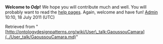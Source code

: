 __Welcome to _Odp_!__ We hope you will contribute much and well. 
You will probably want to read the [help pages](http://ontologydesignpatterns.org/wiki/Help:Contents "Help:Contents"). Again, welcome and have fun! [Admin](../User/ValentinaPresutti.md "User:ValentinaPresutti") 10:10, 18 July 2011 (UTC)





Retrieved from "[http://ontologydesignpatterns.org/wiki/User\_talk:GaoussouCamara](../User_talk/GaoussouCamara.md)"